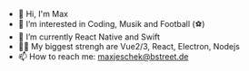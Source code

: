 - 👋 Hi, I'm Max
- 👀 I’m interested in Coding, Musik and Football (⚽️)
- 🌱 I’m currently React Native and Swift
- 👌🏻 My biggest strengh are Vue2/3, React, Electron, Nodejs
- 📫 How to reach me: maxjeschek@bstreet.de

<!---
maxischmaxi/maxischmaxi is a ✨ special ✨ repository because its `README.md` (this file) appears on your GitHub profile.
You can click the Preview link to take a look at your changes.
--->
